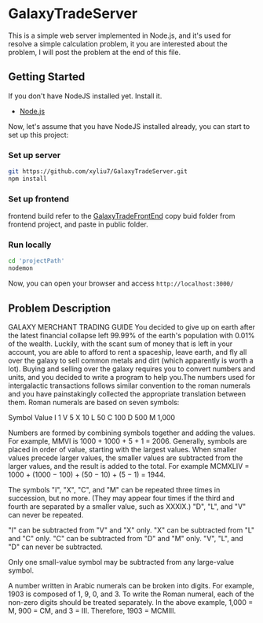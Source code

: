 # GalaxyTradeServer
This is a simple web server implemented in Node.js, and it's used for resolve a simple calculation problem, it you are interested about
the problem, I will post the problem at the end of this file.

## Getting Started
If you don't have NodeJS installed yet. Install it.
- [Node.js](https://nodejs.org/en/)

Now, let's assume that you have NodeJS installed already, you can start to set up this project:

### Set up server
```bash
git https://github.com/xyliu7/GalaxyTradeServer.git
npm install
```

### Set up frontend
frontend build refer to the [GalaxyTradeFrontEnd](https://github.com/xyliu7/GalaxyTradeFrontend)
copy buid folder from frontend project, and paste in public folder.

### Run locally
```bash
cd 'projectPath'
nodemon
```
Now, you can open your browser and access ``` http://localhost:3000/ ```



## Problem Description
GALAXY MERCHANT TRADING GUIDE
You decided to give up on earth after the latest financial collapse left 99.99% of the earth's population with 0.01% of the wealth. 
Luckily, with the scant sum of money that is left in your account, you are able to afford to rent a spaceship, leave earth, and fly 
all over the galaxy to sell common metals and dirt (which apparently is worth a lot). Buying and selling over the galaxy requires 
you to convert numbers and units, and you decided to write a program to help you.The numbers used for intergalactic transactions 
follows similar convention to the roman numerals and you have painstakingly collected the appropriate translation between them. 
Roman numerals are based on seven symbols:

Symbol Value 
I 1
V 5
X 10
L 50
C 100
D 500 
M 1,000

Numbers are formed by combining symbols together and adding the values. For example, MMVI is 1000 + 1000 + 5 + 1 = 2006. Generally, 
symbols are placed in order of value, starting with the largest values. When smaller values precede larger values, the smaller values 
are subtracted from the larger values, and the result is added to the total. For example MCMXLIV = 1000 + (1000 − 100) + (50 − 10) + 
(5 − 1) = 1944.

The symbols "I", "X", "C", and "M" can be repeated three times in succession, but no more. (They may appear four times if the third 
and fourth are separated by a smaller value, such as XXXIX.) "D", "L", and "V" can never be repeated.

"I" can be subtracted from "V" and "X" only. "X" can be subtracted from "L" and "C" only. "C" can be subtracted from "D" and "M" only. 
"V", "L", and "D" can never be subtracted.

Only one small-value symbol may be subtracted from any large-value symbol.

A number written in Arabic numerals can be broken into digits. For example, 1903 is composed of 1, 9, 0, and 3. To write the Roman 
numeral, each of the non-zero digits should be treated separately. In the above example, 1,000 = M, 900 = CM, and 3 = III. Therefore, 
1903 = MCMIII.



